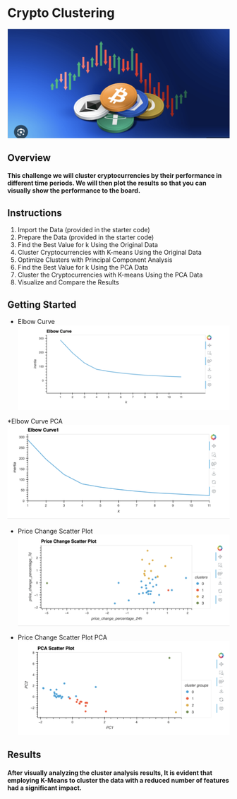 # Crypto Clustering

![Crypto_Picture](Images/crypto_picture.png)

## Overview
#### This challenge we will cluster cryptocurrencies by their performance in different time periods. We will then plot the results so that you can visually show the performance to the board.

## Instructions
1. Import the Data (provided in the starter code)
2. Prepare the Data (provided in the starter code)
3. Find the Best Value for k Using the Original Data
4. Cluster Cryptocurrencies with K-means Using the Original Data
5. Optimize Clusters with Principal Component Analysis
6. Find the Best Value for k Using the PCA Data
7. Cluster the Cryptocurrencies with K-means Using the PCA Data
8. Visualize and Compare the Results

## Getting Started

* Elbow Curve
![Elbow_Curve](Images/Elbow_Curve.png)


*Elbow Curve PCA
![Elbow_Curve1](Images/Elbow_Curve1.png)



* Price Change Scatter Plot
![price_change](Images/Price_change_scatter_plot.png)



* Price Change Scatter Plot PCA
![Crypto_Picture](Images/pca_scatter_plot.png)

## Results
#### After visually analyzing the cluster analysis results, It is evident that employing K-Means to cluster the data with a reduced number of features had a significant impact.





